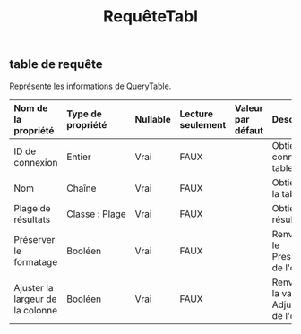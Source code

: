 ﻿---
title: RequêteTabl
second_title: Aspose.Cells Cloud Documen
type: docs
url: /fr/specification/model/querytable/
description: "Aspose.Cells Spécification du modèle cloud : QueryTable. Gérez sans effort Excel et d'autres feuilles de calcul avec des fonctionnalités telles que l'ouverture, la génération, l'édition, le fractionnement, la fusion, la comparaison et la conversion."
weight: 50
---
## **table de requête**

 Représente les informations de QueryTable.

| Nom de la propriété| Type de propriété| Nullable| Lecture seulement| Valeur par défaut| Description|
|:- |:- |:- |:- |:- |:- |
| ID de connexion| Entier| Vrai| FAUX|| Obtient l'ID de connexion de la table de requête.|
| Nom| Chaîne| Vrai| FAUX|| Obtient le nom de la table de requête.|
| Plage de résultats| Classe : Plage| Vrai| FAUX|| Obtient la plage du résultat.|
| Préserver le formatage| Booléen| Vrai| FAUX|| Renvoie ou définit le PreserveFormatting de l'objet.|
| Ajuster la largeur de la colonne| Booléen| Vrai| FAUX|| Renvoie ou définit la valeur AdjustColumnWidth de l'objet.|

